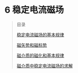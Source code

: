 # 6 稳定电流磁场

> 目录
>
> [稳定电流磁场的基本规律](6%20稳定电流磁场/稳定电流磁场的基本规律.md)
>
> [磁矢势和磁标势](6%20稳定电流磁场/磁矢势和磁标势.md)
>
> [磁介质的磁化和基本规律](6%20稳定电流磁场/磁介质的磁化和基本规律.md)
>
> [磁介质中稳定电流磁场的求解](6%20稳定电流磁场/磁介质中稳定电流磁场的求解.md)

‍
